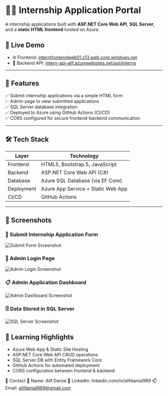 # 🧑‍💻 Internship Application Portal

A internship applications built with **ASP.NET Core Web API**, **SQL Server**, and a **static HTML frontend** hosted on Azure.

## 🚀 Live Demo

- 🌐 Frontend: [internfrontendweb01.z13.web.core.windows.net](https://internfrontendweb01.z13.web.core.windows.net)
- 🔗 Backend API: [intern-api-alif.azurewebsites.net/api/Interns](https://intern-api-alif.azurewebsites.net/api/Interns)

---

## 📌 Features

✅ Submit internship applications via a simple HTML form  
✅ Admin page to view submitted applications  
✅ SQL Server database integration  
✅ Deployed to Azure using GitHub Actions (CI/CD)  
✅ CORS configured for secure frontend-backend communication  

---

## 🛠️ Tech Stack

| Layer       | Technology                        |
|------------|------------------------------------|
| Frontend    | HTML5, Bootstrap 5, JavaScript     |
| Backend     | ASP.NET Core Web API (C#)          |
| Database    | Azure SQL Database (via EF Core)   |
| Deployment  | Azure App Service + Static Web App |
| CI/CD       | GitHub Actions                     |

---

## 📸 Screenshots

### 📝 Submit Internship Application Form  
![Submit Form Screenshot](Screenshots/submit_form.png)

### 🔐 Admin Login Page  
![Admin Login Screenshot](Screenshots/admin_login.png)

### 📋 Admin Application Dashboard  
![Admin Dashboard Screenshot](Screenshots/admin_application_data.png)

### 🗄️ Data Stored in SQL Server  
![SQL Server Screenshot](Screenshots/sql_server_database.png)






## 🧠 Learning Highlights


- Azure Web App & Static Site Hosting
- ASP.NET Core Web API CRUD operations
- SQL Server DB with Entity Framework Core
- GitHub Actions for automated deployment
- CORS configuration between frontend & backend






📧 Contact
👤 Name: Alif Danial
💼 LinkedIn: linkedin.com/in/alifdanial969
📫 Email: alifdanial969@gmail.com

